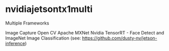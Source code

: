 # nvidiajetsontx1multi
Multiple Frameworks

Image Capture
Open CV
Apache MXNet
Nvidia TensorRT - Face Detect and ImageNet Image Classification 
(see:  https://github.com/dusty-nv/jetson-inference)
